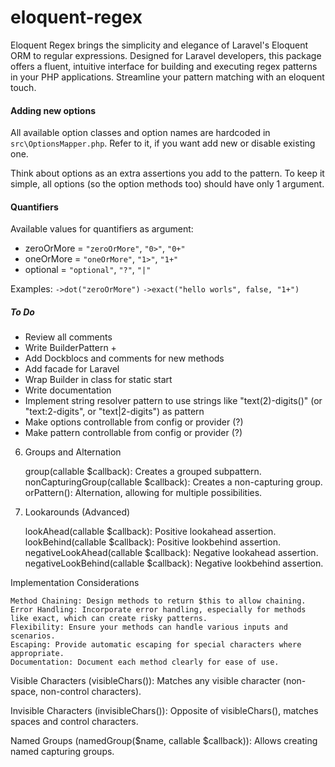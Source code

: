 # eloquent-regex

Eloquent Regex brings the simplicity and elegance of Laravel's Eloquent ORM to regular expressions. Designed for Laravel developers, this package offers a fluent, intuitive interface for building and executing regex patterns in your PHP applications. Streamline your pattern matching with an eloquent touch.

#### Adding new options

All available option classes and option names are hardcoded in `src\OptionsMapper.php`. Refer to it, if you want add new or disable existing one.

Think about options as an extra assertions you add to the pattern. To keep it simple, all options (so the option methods too) should have only 1 argument.

#### Quantifiers

Available values for quantifiers as argument:

- zeroOrMore = `"zeroOrMore"`, `"0>"`, `"0+"`
- oneOrMore = `"oneOrMore"`, `"1>"`, `"1+"`
- optional = `"optional"`, `"?"`, `"|"`

Examples: `->dot("zeroOrMore")` `->exact("hello worls", false, "1+")`

##### To Do

- Review all comments
- Write BuilderPattern +
- Add Dockblocs and comments for new methods
- Add facade for Laravel
- Wrap Builder in class for static start
- Write documentation
- Implement string resolver pattern to use strings like "text(2)-digits()" (or "text:2-digits", or "text|2-digits") as pattern
- Make options controllable from config or provider (?)
- Make pattern controllable from config or provider (?)

6. Groups and Alternation

   group(callable $callback): Creates a grouped subpattern.
   nonCapturingGroup(callable $callback): Creates a non-capturing group.
   orPattern(): Alternation, allowing for multiple possibilities.

7. Lookarounds (Advanced)

   lookAhead(callable $callback): Positive lookahead assertion.
   lookBehind(callable $callback): Positive lookbehind assertion.
   negativeLookAhead(callable $callback): Negative lookahead assertion.
   negativeLookBehind(callable $callback): Negative lookbehind assertion.

Implementation Considerations

    Method Chaining: Design methods to return $this to allow chaining.
    Error Handling: Incorporate error handling, especially for methods like exact, which can create risky patterns.
    Flexibility: Ensure your methods can handle various inputs and scenarios.
    Escaping: Provide automatic escaping for special characters where appropriate.
    Documentation: Document each method clearly for ease of use.

Visible Characters (visibleChars()): Matches any visible character (non-space, non-control characters).

Invisible Characters (invisibleChars()): Opposite of visibleChars(), matches spaces and control characters.

Named Groups (namedGroup($name, callable $callback)): Allows creating named capturing groups.
